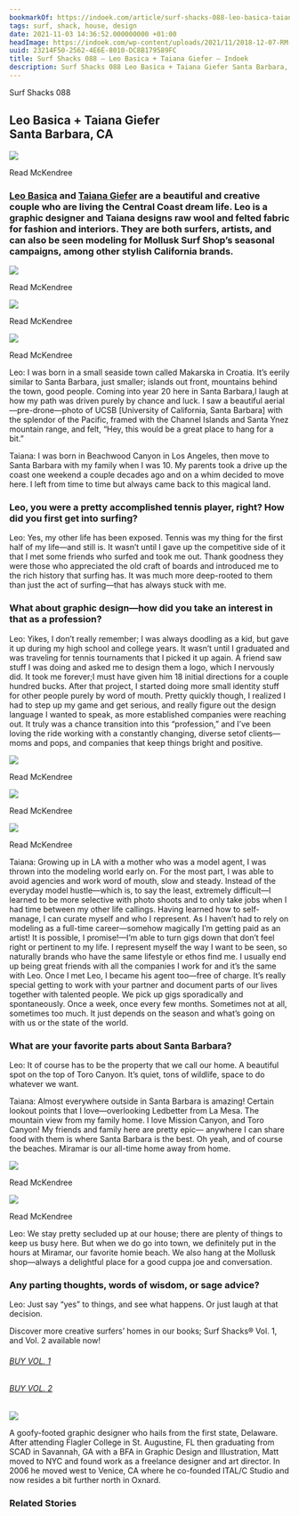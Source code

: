 ```yaml
---
bookmarkOf: https://indoek.com/article/surf-shacks-088-leo-basica-taiana-giefer/
tags: surf, shack, house, design
date: 2021-11-03 14:36:52.000000000 +01:00
headImage: https://indoek.com/wp-content/uploads/2021/11/2018-12-07-RM-257.jpg
uuid: 23214F50-2562-4E6E-8010-DC8B179589FC
title: Surf Shacks 088 – Leo Basica + Taiana Giefer – Indoek
description: Surf Shacks 088 Leo Basica + Taiana Giefer Santa Barbara, CA Read McKendree
---
```


Surf Shacks 088

Leo Basica + Taiana Giefer  
Santa Barbara, CA
----------------------------------------------

![](https://indoek.com/wp-content/uploads/2021/11/2018-12-07-RM-257.jpg)

Read McKendree

### [Leo Basica](https://leobasica.com/) and [Taiana Giefer](https://taiana.com/) are a beautiful and creative couple who are living the Central Coast dream life. Leo is a graphic designer and Taiana designs raw wool and felted fabric for fashion and interiors. They are both surfers, artists, and can also be seen modeling for Mollusk Surf Shop’s seasonal campaigns, among other stylish California brands.

![](https://indoek.com/wp-content/uploads/2021/11/Indoek-Surf-Shacks-Leo-Basica-Taiana-Giefer-Santa-Barbara-2.jpg)

Read McKendree

![](https://indoek.com/wp-content/uploads/2021/11/2018-12-07-RM-3.jpg)

Read McKendree

![](https://indoek.com/wp-content/uploads/2021/11/Indoek-Surf-Shacks-Leo-Basica-Taiana-Giefer-Santa-Barbara-.jpg)

Read McKendree

Leo: I was born in a small seaside town called Makarska in Croatia. It’s eerily similar to Santa Barbara, just smaller; islands out front, mountains behind the town, good people. Coming into year 20 here in Santa Barbara,I laugh at how my path was driven purely by chance and luck. I saw a beautiful aerial—pre-drone—photo of UCSB \[University of California, Santa Barbara\] with the splendor of the Pacific, framed with the Channel Islands and Santa Ynez mountain range, and felt, “Hey, this would be a great place to hang for a bit.”

Taiana: I was born in Beachwood Canyon in Los Angeles, then move to Santa Barbara with my family when I was 10. My parents took a drive up the coast one weekend a couple decades ago and on a whim decided to move here. I left from time to time but always came back to this magical land.

### Leo, you were a pretty accomplished tennis player, right? How did you first get into surfing?

Leo: Yes, my other life has been exposed. Tennis was my thing for the first half of my life—and still is. It wasn’t until I gave up the competitive side of it that I met some friends who surfed and took me out. Thank goodness they were those who appreciated the old craft of boards and introduced me to the rich history that surfing has. It was much more deep-rooted to them than just the act of surfing—that has always stuck with me.

### What about graphic design—how did you take an interest in that as a profession?

Leo: Yikes, I don’t really remember; I was always doodling as a kid, but gave it up during my high school and college years. It wasn’t until I graduated and was traveling for tennis tournaments that I picked it up again. A friend saw stuff I was doing and asked me to design them a logo, which I nervously did. It took me forever;I must have given him 18 initial directions for a couple hundred bucks. After that project, I started doing more small identity stuff for other people purely by word of mouth. Pretty quickly though, I realized I had to step up my game and get serious, and really figure out the design language I wanted to speak, as more established companies were reaching out. It truly was a chance transition into this “profession,” and I’ve been loving the ride working with a constantly changing, diverse setof clients—moms and pops, and companies that keep things bright and positive.

![](https://indoek.com/wp-content/uploads/2021/11/2018-12-07-RM-136.jpg)

Read McKendree

![](https://indoek.com/wp-content/uploads/2021/11/Indoek-Surf-Shacks-Leo-Basica-Taiana-Giefer-Santa-Barbara-3.jpg)

Read McKendree

![](https://indoek.com/wp-content/uploads/2021/11/2018-12-07-RM-313.jpg)

Read McKendree

Taiana: Growing up in LA with a mother who was a model agent, I was thrown into the modeling world early on. For the most part, I was able to avoid agencies and work word of mouth, slow and steady. Instead of the everyday model hustle—which is, to say the least, extremely difficult—I learned to be more selective with photo shoots and to only take jobs when I had time between my other life callings. Having learned how to self-manage, I can curate myself and who I represent. As I haven’t had to rely on modeling as a full-time career—somehow magically I’m getting paid as an artist! It is possible, I promise!—I’m able to turn gigs down that don’t feel right or pertinent to my life. I represent myself the way I want to be seen, so naturally brands who have the same lifestyle or ethos find me. I usually end up being great friends with all the companies I work for and it’s the same with Leo. Once I met Leo, I became his agent too—free of charge. It’s really special getting to work with your partner and document parts of our lives together with talented people. We pick up gigs sporadically and spontaneously. Once a week, once every few months. Sometimes not at all, sometimes too much. It just depends on the season and what’s going on with us or the state of the world.

### What are your favorite parts about Santa Barbara?

Leo: It of course has to be the property that we call our home. A beautiful spot on the top of Toro Canyon. It’s quiet, tons of wildlife, space to do whatever we want.

Taiana: Almost everywhere outside in Santa Barbara is amazing! Certain lookout points that I love—overlooking Ledbetter from La Mesa. The mountain view from my family home. I love Mission Canyon, and Toro Canyon! My friends and family here are pretty epic— anywhere I can share food with them is where Santa Barbara is the best. Oh yeah, and of course the beaches. Miramar is our all-time home away from home.

![](https://indoek.com/wp-content/uploads/2021/11/2018-12-07-RM-279.jpg)

Read McKendree

![](https://indoek.com/wp-content/uploads/2021/11/2018-12-07-RM-95.jpg)

Read McKendree

Leo: We stay pretty secluded up at our house; there are plenty of things to keep us busy here. But when we do go into town, we definitely put in the hours at Miramar, our favorite homie beach. We also hang at the Mollusk shop—always a delightful place for a good cuppa joe and conversation.

### Any parting thoughts, words of wisdom, or sage advice?

Leo: Just say “yes” to things, and see what happens. Or just laugh at that decision.

Discover more creative surfers’ homes in our books; Surf Shacks® Vol. 1, and Vol. 2 available now!

###### [BUY VOL. 1](http://a.co/9znAv3X)

###### [BUY VOL. 2](https://indoek.com/product/surf-shacks-vol-2-book/)

![](https://indoek.com/wp-content/uploads/2020/10/Indoek-Surf-Shacks-Vol-2-Matt-Titone-Book-1.jpg)

A goofy-footed graphic designer who hails from the first state, Delaware. After attending Flagler College in St. Augustine, FL then graduating from SCAD in Savannah, GA with a BFA in Graphic Design and Illustration, Matt moved to NYC and found work as a freelance designer and art director. In 2006 he moved west to Venice, CA where he co-founded ITAL/C Studio and now resides a bit further north in Oxnard.

### Related Stories